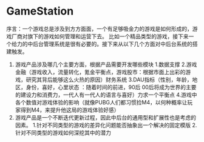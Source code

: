 # GameStation
序言：一个游戏总是涉及到方方面面，一个有足够吸金力的游戏是如何形成的，游戏厂商对旗下的游戏如何管理和运营下去。
比如一个精品类型的游戏，接下来一个给力的中后台管理系统是很有必要的。接下来从以下几个方面对中后台系统的搭建触发。
1. 游戏产品涉及哪几个主要方面，根据产品需要开发哪些模块
   1.数据支撑
   2.游戏金融（游戏收入，流量转化，氪金平衡点，游戏股市：根据市面上出彩的游戏，研究其背后能够这么火热的原因）财务系统
   3.DAU指标（性别，年龄，地区，身份，喜好，心里状态 ：随着时间的前进，90后 00后将成为世界的主要的建设力和消费力，一代人有一代人的语言与喜好）力求一个平衡点
   4.游戏中各个数值对游戏体验的影响（就像PUBG人们都习惯捡M4，以何种概率让玩家得到M4，来提升他这局的游戏体验好感）
2. 游戏产品是一个不断迭代更新过程，因此中后台的通用型和扩展性也是考虑的因素。
   1.针对不同类型的游戏的差异化问题能否抽象出一个解决的固定模版
   2.针对不同类型的游戏如何深挖其中的潜力
